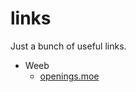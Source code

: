 links
=====

Just a bunch of useful links.

- Weeb
  - [openings.moe](https://github.com/AniDevTwitter/animeopenings)
